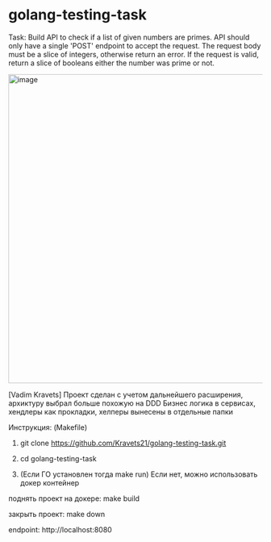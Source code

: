 # golang-testing-task

Task:
Build API to check if a list of given numbers are primes. API should only have a single
'POST' endpoint to accept the request.
The request body must be a slice of integers, otherwise return an error.
If the request is valid, return a slice of booleans either the number was prime or not.


<img width="613" alt="image" src="https://user-images.githubusercontent.com/61024343/214285372-dc87604b-7ee0-46ee-b2e3-36d6cb43808c.png">


[Vadim Kravets]
Проект сделан с учетом дальнейшего расширения, архиктуру выбрал больше похожую на DDD
Бизнес логика в сервисах, хендлеры как прокладки, хелперы вынесены в отдельные папки

Инструкция:
(Makefile)

1. git clone https://github.com/Kravets21/golang-testing-task.git
2. cd golang-testing-task

3. (Если ГО установлен тогда make run)
Если нет, можно использовать докер контейнер

поднять проект на докере:
make build

закрыть проект:
make down

endpoint: http://localhost:8080

